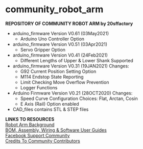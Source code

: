 # community_robot_arm 
**REPOSITORY OF COMMUNITY ROBOT ARM by 20sffactory**

* arduino_firmware Version V0.61 (03May2021)
  - Arduino Uno Controller Option
* arduino_firmware Version V0.51 (03Apr2021)
  - Servo Gripper Option
* arduino_firmware Version V0.41 (24Feb2021)
  - Different Lengths of Upper & Lower Shank Supported
* arduino_firmware Version V0.31 (19JAN2021)
  Changes:
  - G92 Current Position Setting Option
  - M114 Endstop State Reporting
  - Limit Checking Move Overflow Prevention
  - Logger Functions
* Arduino Firmware Version V0.21 (28OCT2020)
  Changes:
  - Speed Curve Configuration Choices: Flat, Arctan, Cosin
  - E Axis (Rail) Option enabled
* CAD_files contains STL & STEP files

**LINKS TO RESOURCES**<br/>
[Robot Arm Background](https://www.20sffactory.com/robot/about)<br/>
[BOM, Assembly, Wiring & Software User Guides](https://www.20sffactory.com/robot/resource)<br/>
[Facebook Support Community](https://www.facebook.com/groups/robotarm)<br/>
[Credits To Community Contributors](https://www.20sffactory.com/robot/credits)<br/>
